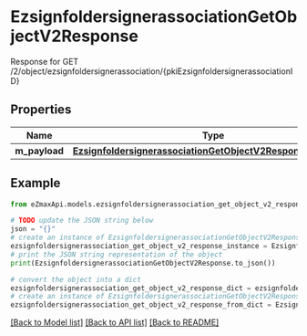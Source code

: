 # EzsignfoldersignerassociationGetObjectV2Response

Response for GET /2/object/ezsignfoldersignerassociation/{pkiEzsignfoldersignerassociationID}

## Properties

Name | Type | Description | Notes
------------ | ------------- | ------------- | -------------
**m_payload** | [**EzsignfoldersignerassociationGetObjectV2ResponseMPayload**](EzsignfoldersignerassociationGetObjectV2ResponseMPayload.md) |  | 

## Example

```python
from eZmaxApi.models.ezsignfoldersignerassociation_get_object_v2_response import EzsignfoldersignerassociationGetObjectV2Response

# TODO update the JSON string below
json = "{}"
# create an instance of EzsignfoldersignerassociationGetObjectV2Response from a JSON string
ezsignfoldersignerassociation_get_object_v2_response_instance = EzsignfoldersignerassociationGetObjectV2Response.from_json(json)
# print the JSON string representation of the object
print(EzsignfoldersignerassociationGetObjectV2Response.to_json())

# convert the object into a dict
ezsignfoldersignerassociation_get_object_v2_response_dict = ezsignfoldersignerassociation_get_object_v2_response_instance.to_dict()
# create an instance of EzsignfoldersignerassociationGetObjectV2Response from a dict
ezsignfoldersignerassociation_get_object_v2_response_from_dict = EzsignfoldersignerassociationGetObjectV2Response.from_dict(ezsignfoldersignerassociation_get_object_v2_response_dict)
```
[[Back to Model list]](../README.md#documentation-for-models) [[Back to API list]](../README.md#documentation-for-api-endpoints) [[Back to README]](../README.md)


